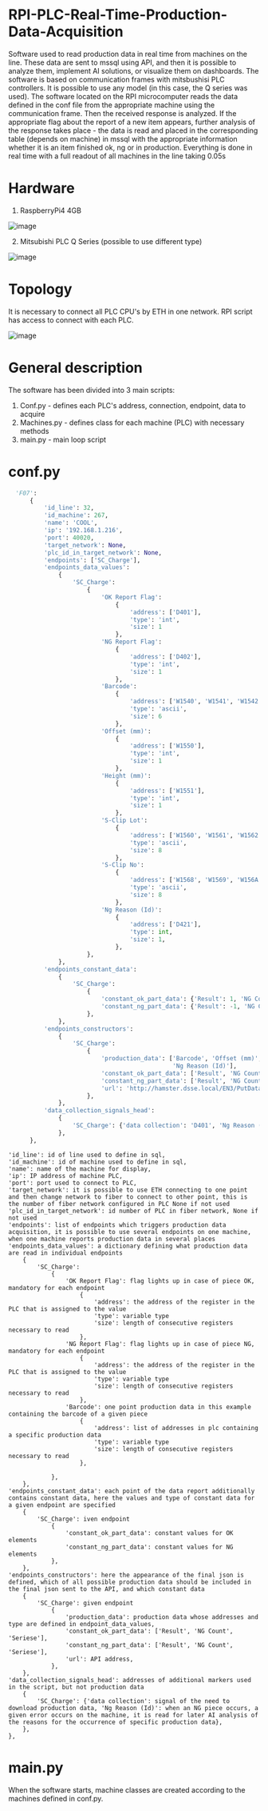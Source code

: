 # RPI-PLC-Real-Time-Production-Data-Acquisition
Software used to read production data in real time from machines on the line. These data are sent to mssql using API, and then it is possible to analyze them, implement AI solutions, or visualize them on dashboards. The software is based on communication frames with mitsbushisi PLC controllers. It is possible to use any model (in this case, the Q series was used). The software located on the RPI microcomputer reads the data defined in the conf file from the appropriate machine using the communication frame. Then the received response is analyzed. If the appropriate flag about the report of a new item appears, further analysis of the response takes place - the data is read and placed in the corresponding table (depends on machine) in mssql with the appropriate information whether it is an item finished ok, ng or in production. Everything is done in real time with a full readout of all machines in the line taking 0.05s

# Hardware

1) RaspberryPi4 4GB

![image](https://github.com/CharlieBMF/RPI-PLC-Real-Time-Production-Data-Acquisition/assets/109242797/77af1f65-03b1-4570-8cf1-aad30f068c34)

2) Mitsubishi PLC Q Series (possible to use different type)

![image](https://github.com/CharlieBMF/RPI-PLC-Real-Time-Production-Data-Acquisition/assets/109242797/90649183-77d0-464e-8278-05d2d856b687)

# Topology

It is necessary to connect all PLC CPU's by ETH in one network. RPI script has access to connect with each PLC. 

![image](https://github.com/CharlieBMF/RPI-PLC-Real-Time-Production-Data-Acquisition/assets/109242797/f12275a5-c30a-4335-a190-a75aca4f8a24)

# General description 

The software has been divided into 3 main scripts:
<ol>
  <li> Conf.py - defines each PLC's address, connection, endpoint, data to acquire </li>
  <li> Machines.py - defines class for each machine (PLC) with necessary methods </li>
  <li> main.py - main loop script </li>
</ol>

# conf.py

  ```python
    'F07':
        {
            'id_line': 32,
            'id_machine': 267,
            'name': 'COOL',
            'ip': '192.168.1.216',
            'port': 40020,
            'target_network': None,
            'plc_id_in_target_network': None,
            'endpoints': ['SC_Charge'],
            'endpoints_data_values':
                {
                    'SC_Charge':
                        {
                            'OK Report Flag':
                                {
                                    'address': ['D401'],
                                    'type': 'int',
                                    'size': 1
                                },
                            'NG Report Flag':
                                {
                                    'address': ['D402'],
                                    'type': 'int',
                                    'size': 1
                                },
                            'Barcode':
                                {
                                    'address': ['W1540', 'W1541', 'W1542', 'W1543', 'W1544', 'W1545'],
                                    'type': 'ascii',
                                    'size': 6
                                },
                            'Offset (mm)':
                                {
                                    'address': ['W1550'],
                                    'type': 'int',
                                    'size': 1
                                },
                            'Height (mm)':
                                {
                                    'address': ['W1551'],
                                    'type': 'int',
                                    'size': 1
                                },
                            'S-Clip Lot':
                                {
                                    'address': ['W1560', 'W1561', 'W1562', 'W1563', 'W1564', 'W1565', 'W1566', 'W1567'],
                                    'type': 'ascii',
                                    'size': 8
                                },
                            'S-Clip No':
                                {
                                    'address': ['W1568', 'W1569', 'W156A', 'W156B', 'W156C', 'W156D', 'W156E', 'W156F'],
                                    'type': 'ascii',
                                    'size': 8
                                },
                            'Ng Reason (Id)':
                                {
                                    'address': ['D421'],
                                    'type': int,
                                    'size': 1,
                                },
                        },
                },
            'endpoints_constant_data':
                {
                    'SC_Charge':
                        {
                            'constant_ok_part_data': {'Result': 1, 'NG Count': 0, 'Seriese': 0},
                            'constant_ng_part_data': {'Result': -1, 'NG Count': 1, 'Seriese': 0}
                        },
                },
            'endpoints_constructors':
                {
                    'SC_Charge':
                        {
                            'production_data': ['Barcode', 'Offset (mm)', 'Height (mm)', 'S-Clip Lot', 'S-Clip No',
                                                'Ng Reason (Id)'],
                            'constant_ok_part_data': ['Result', 'NG Count', 'Seriese'],
                            'constant_ng_part_data': ['Result', 'NG Count', 'Seriese'],
                            'url': 'http://hamster.dsse.local/EN3/PutData/ShortingClip',
                        },
                },
            'data_collection_signals_head':
                {
                    'SC_Charge': {'data collection': 'D401', 'Ng Reason (Id)': 'D421'},
                },
        },
  ```

```
'id_line': id of line used to define in sql,
'id_machine': id of machine used to define in sql,
'name': name of the machine for display,
'ip': IP address of machine PLC,
'port': port used to connect to PLC,
'target_network': it is possible to use ETH connecting to one point and then change network to fiber to connect to other point, this is the number of fiber network configured in PLC None if not used
'plc_id_in_target_network': id number of PLC in fiber network, None if not used
'endpoints': list of endpoints which triggers production data acquisition, it is possible to use several endpoints on one machine, when one machine reports production data in several places
'endpoints_data_values': a dictionary defining what production data are read in individual endpoints
    {
        'SC_Charge':
            {
                'OK Report Flag': flag lights up in case of piece OK, mandatory for each endpoint
                    {
                        'address': the address of the register in the PLC that is assigned to the value
                        'type': variable type
                        'size': length of consecutive registers necessary to read
                    },
                'NG Report Flag': flag lights up in case of piece NG, mandatory for each endpoint
                    {
                        'address': the address of the register in the PLC that is assigned to the value
                        'type': variable type
                        'size': length of consecutive registers necessary to read
                    },
                'Barcode': one point production data in this example containing the barcode of a given piece
                    {
                        'address': list of addresses in plc containing a specific production data
                        'type': variable type
                        'size': length of consecutive registers necessary to read
                    },

            },
    },
'endpoints_constant_data': each point of the data report additionally contains constant data, here the values ​​and type of constant data for a given endpoint are specified
    {
        'SC_Charge': iven endpoint
            {
                'constant_ok_part_data': constant values ​​for OK elements
                'constant_ng_part_data': constant values ​​for NG elements
            },
    },
'endpoints_constructors': here the appearance of the final json is defined, which of all possible production data should be included in the final json sent to the API, and which constant data
    {
        'SC_Charge': given endpoint
            {
                'production_data': production data whose addresses and type are defined in endpoint_data_values,
                'constant_ok_part_data': ['Result', 'NG Count', 'Seriese'],
                'constant_ng_part_data': ['Result', 'NG Count', 'Seriese'],
                'url': API address,
            },
    },
'data_collection_signals_head': addresses of additional markers used in the script, but not production data
    {
        'SC_Charge': {'data collection': signal of the need to download production data, 'Ng Reason (Id)': when an NG piece occurs, a given error occurs on the machine, it is read for later AI analysis of the reasons for the occurrence of specific production data},
    },
},
```

# main.py

When the software starts, machine classes are created according to the machines defined in conf.py.


